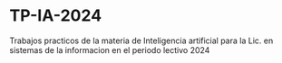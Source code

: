 # TP-IA-2024
Trabajos practicos de la materia de Inteligencia artificial para la Lic. en sistemas de la informacion en el periodo lectivo 2024
